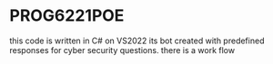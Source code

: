 # PROG6221POE
this code is written in C# on VS2022
its bot created with predefined responses for cyber security questions.
there is a work flow
